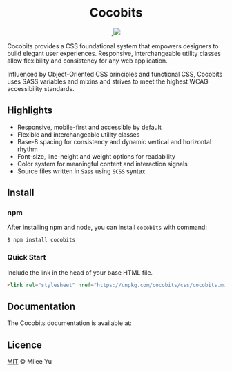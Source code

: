 <h1 align="center">Cocobits</h1>

<p align="center">
    <a aria-label="npm package" href="https://www.npmjs.com/package/cocobits">
        <img alt="" src="https://img.shields.io/npm/v/cocobits.svg">
    </a>
    <a aria-label="license" href="https://github.com/cocobits/blob/master/LICENSE">
    <img src="https://img.shields.io/github/license/cocobits/cocobits.svg">
    </a>
</p>

Cocobits provides a CSS foundational system that empowers designers to build elegant user experiences. Responsive, interchangeable utility classes allow flexibility and consistency for any web application.

Influenced by Object-Oriented CSS principles and functional CSS, Cocobits uses SASS variables and mixins and strives to meet the highest WCAG accessibility standards.

## Highlights  

- Responsive, mobile-first and accessible by default
- Flexible and interchangeable utility classes
- Base-8 spacing for consistency and dynamic vertical and horizontal rhythm
- Font-size, line-height and weight options for readability
- Color system for meaningful content and interaction signals
- Source files written in `Sass` using `SCSS` syntax

## Install

### npm

After installing npm and node, you can install `cocobits` with command:

```terminal
$ npm install cocobits
```

### Quick Start
Include the link in the head of your base HTML file.
```HTML
<link rel="stylesheet" href="https://unpkg.com/cocobits/css/cocobits.min.css">
```

## Documentation

The Cocobits documentation is available at: 

## Licence  

[MIT](LICENSE) © Milee Yu